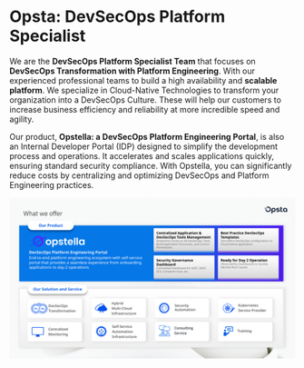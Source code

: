 # Opsta: DevSecOps Platform Specialist

We are the **DevSecOps Platform Specialist Team** that focuses on **DevSecOps Transformation with Platform Engineering**. With our experienced professional teams to build a high availability and **scalable platform**. We specialize in Cloud-Native Technologies to transform your organization into a DevSecOps Culture. These will help our customers to increase business efficiency and reliability at more incredible speed and agility.

Our product, **Opstella: a DevSecOps Platform Engineering Portal**, is also an Internal Developer Portal (IDP) designed to simplify the development process and operations. It accelerates and scales applications quickly, ensuring standard security compliance. With Opstella, you can significantly reduce costs by centralizing and optimizing DevSecOps and Platform Engineering practices.

![Opsta Opstella Product and Services](images/opsta-opstella-services.svg "Opsta Opstella Product and Services")
